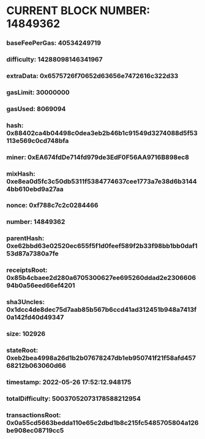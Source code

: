 # CURRENT BLOCK NUMBER: 14849362

### baseFeePerGas: 40534249719
### difficulty: 14288098146341967
### extraData: 0x6575726f70652d63656e7472616c322d33
### gasLimit: 30000000
### gasUsed: 8069094
### hash: 0x88402ca4b04498c0dea3eb2b46b1c91549d3274088d5f53113e569c0cd748bfa
### miner: 0xEA674fdDe714fd979de3EdF0F56AA9716B898ec8
### mixHash: 0xe8ea0d5fc3c50db5311f5384774637cee1773a7e38d6b31444bb610ebd9a27aa
### nonce: 0xf788c7c2c0284466
### number: 14849362
### parentHash: 0xe62bbd63e02520ec655f5f1d0feef589f2b33f98bb1bb0daf153d87a7380a7fe
### receiptsRoot: 0x85b4cbaee2d280a6705300627ee695260ddad2e230660694b0a56eed66ef4201
### sha3Uncles: 0x1dcc4de8dec75d7aab85b567b6ccd41ad312451b948a7413f0a142fd40d49347
### size: 102926
### stateRoot: 0xeb2bea4998a26d1b2b07678247db1eb950741f21f58afd45768212b063060d66
### timestamp: 2022-05-26 17:52:12.948175
### totalDifficulty: 50037052073178588212954
### transactionsRoot: 0x0a55cd5663bedda110e65c2dbd1b8c215fc5485705804a126be908ec08719cc5
